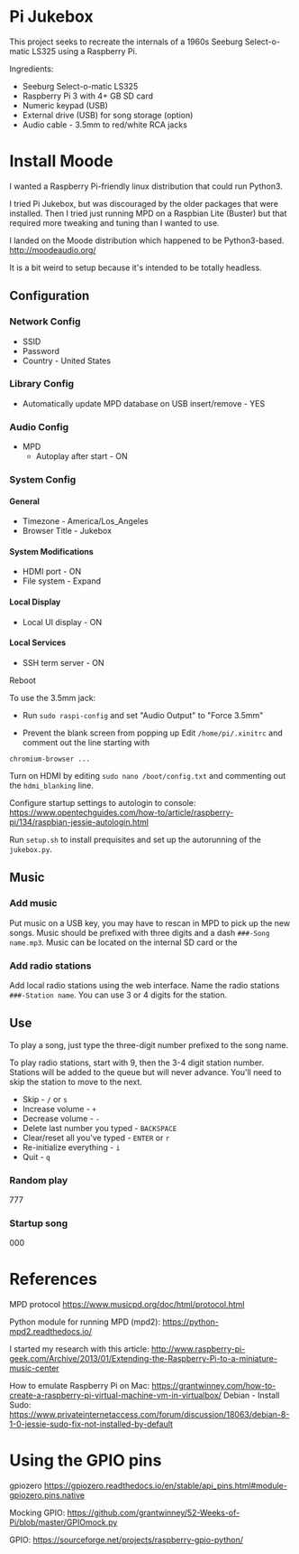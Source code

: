 # Pi Jukebox
This project seeks to recreate the internals of a 1960s Seeburg Select-o-matic LS325 using a Raspberry Pi.

Ingredients:
* Seeburg Select-o-matic LS325
* Raspberry Pi 3 with 4+ GB SD card
* Numeric keypad (USB)
* External drive (USB) for song storage (option)
* Audio cable - 3.5mm to red/white RCA jacks

# Install Moode
I wanted a Raspberry Pi-friendly linux distribution that could run Python3.

I tried Pi Jukebox, but was discouraged by the older packages that were installed.
 Then I tried just running MPD on a Raspbian Lite (Buster) but that required more tweaking and tuning than I wanted to use.

I landed on the Moode distribution which happened to be Python3-based.  http://moodeaudio.org/

It is a bit weird to setup because it's intended to be totally headless.

## Configuration

### Network Config
* SSID
* Password
* Country - United States

### Library Config
* Automatically update MPD database on USB insert/remove - YES

### Audio Config
* MPD
  * Autoplay after start - ON

### System Config
#### General
* Timezone - America/Los_Angeles
* Browser Title - Jukebox
#### System Modifications
* HDMI port - ON
* File system - Expand
#### Local Display
* Local UI display - ON
#### Local Services
* SSH term server - ON

Reboot

To use the 3.5mm jack:
* Run `sudo raspi-config` and set "Audio Output" to "Force 3.5mm"

* Prevent the blank screen from popping up
Edit `/home/pi/.xinitrc` and comment out the line starting with
```
chromium-browser ...
```

Turn on HDMI by editing `sudo nano /boot/config.txt` and commenting out the `hdmi_blanking` line.

Configure startup settings to autologin to console:
https://www.opentechguides.com/how-to/article/raspberry-pi/134/raspbian-jessie-autologin.html

Run `setup.sh` to install prequisites and set up the autorunning of the `jukebox.py`.

## Music

### Add music
Put music on a USB key, you may have to rescan in MPD to pick up the new songs.  Music should be prefixed with three digits and a dash `###-Song name.mp3`.  Music can be located on the internal SD card or the 

### Add radio stations
Add local radio stations using the web interface.  Name the radio stations `###-Station name`.  You can use 3 or 4 digits for the station.

## Use
To play a song, just type the three-digit number prefixed to the song name.

To play radio stations, start with 9, then the 3-4 digit station number.  Stations will be added to the queue but will never advance.  You'll need to skip the station to move to the next.

* Skip - `/` or `s`
* Increase volume - `+`
* Decrease volume - `-`
* Delete last number you typed - `BACKSPACE`
* Clear/reset all you've typed - `ENTER` or `r`
* Re-initialize everything - `i`
* Quit - `q`

### Random play
777
### Startup song
000

# References

MPD protocol
https://www.musicpd.org/doc/html/protocol.html

Python module for running MPD (mpd2):
https://python-mpd2.readthedocs.io/

I started my research with this article:
http://www.raspberry-pi-geek.com/Archive/2013/01/Extending-the-Raspberry-Pi-to-a-miniature-music-center

How to emulate Raspberry Pi on Mac:
https://grantwinney.com/how-to-create-a-raspberry-pi-virtual-machine-vm-in-virtualbox/
Debian - Install Sudo:
https://www.privateinternetaccess.com/forum/discussion/18063/debian-8-1-0-jessie-sudo-fix-not-installed-by-default

# Using the GPIO pins
gpiozero
https://gpiozero.readthedocs.io/en/stable/api_pins.html#module-gpiozero.pins.native

Mocking GPIO:
https://github.com/grantwinney/52-Weeks-of-Pi/blob/master/GPIOmock.py

GPIO:
https://sourceforge.net/projects/raspberry-gpio-python/
